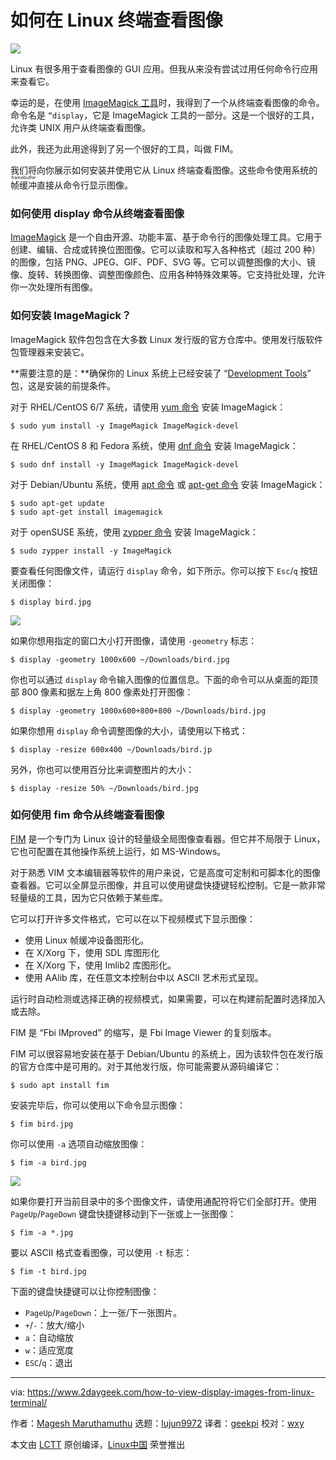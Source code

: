 [#]: collector: (lujun9972)
[#]: translator: (geekpi)
[#]: reviewer: (wxy)
[#]: publisher: (wxy)
[#]: url: (https://linux.cn/article-12948-1.html)
[#]: subject: (How to View Images from the Linux Terminal)
[#]: via: (https://www.2daygeek.com/how-to-view-display-images-from-linux-terminal/)
[#]: author: (Magesh Maruthamuthu https://www.2daygeek.com/author/magesh/)

如何在 Linux 终端查看图像
======

![](https://img.linux.net.cn/data/attachment/album/202012/23/233513zcgmggmxfd0wf9g1.png)

Linux 有很多用于查看图像的 GUI 应用。但我从来没有尝试过用任何命令行应用来查看它。

幸运的是，在使用 [ImageMagick 工具][1]时，我得到了一个从终端查看图像的命令。命令名是 `“display`，它是 ImageMagick 工具的一部分。这是一个很好的工具，允许类 UNIX 用户从终端查看图像。

此外，我还为此用途得到了另一个很好的工具，叫做 FIM。

我们将向你展示如何安装并使用它从 Linux 终端查看图像。这些命令使用系统的<ruby>帧缓冲<rt>framebuffer</rt></ruby>直接从命令行显示图像。

### 如何使用 display 命令从终端查看图像

[ImageMagick][2] 是一个自由开源、功能丰富、基于命令行的图像处理工具。它用于创建、编辑、合成或转换位图图像。它可以读取和写入各种格式（超过 200 种）的图像，包括 PNG、JPEG、GIF、PDF、SVG 等。它可以调整图像的大小、镜像、旋转、转换图像、调整图像颜色、应用各种特殊效果等。它支持批处理，允许你一次处理所有图像。

### 如何安装 ImageMagick？

ImageMagick 软件包包含在大多数 Linux 发行版的官方仓库中。使用发行版软件包管理器来安装它。

**需要注意的是：**确保你的 Linux 系统上已经安装了 “[Development Tools][3]” 包，这是安装的前提条件。

对于 RHEL/CentOS 6/7 系统，请使用 [yum 命令][4] 安装 ImageMagick：

```
$ sudo yum install -y ImageMagick ImageMagick-devel
```

在 RHEL/CentOS 8 和 Fedora 系统，使用 [dnf 命令][5] 安装 ImageMagick：

```
$ sudo dnf install -y ImageMagick ImageMagick-devel
```

对于 Debian/Ubuntu 系统，使用 [apt 命令][6] 或 [apt-get 命令][7] 安装 ImageMagick：

```
$ sudo apt-get update
$ sudo apt-get install imagemagick
```

对于 openSUSE 系统，使用 [zypper 命令][8] 安装 ImageMagick：

```
$ sudo zypper install -y ImageMagick
```

要查看任何图像文件，请运行 `display` 命令，如下所示。你可以按下 `Esc`/`q` 按钮关闭图像：

```
$ display bird.jpg
```

![](https://www.2daygeek.com/wp-content/uploads/2020/12/how-to-view-display-images-from-linux-terminal-2.jpg)

如果你想用指定的窗口大小打开图像，请使用 `-geometry` 标志：

```
$ display -geometry 1000x600 ~/Downloads/bird.jpg
```

你也可以通过 `display` 命令输入图像的位置信息。下面的命令可以从桌面的距顶部 800 像素和据左上角 800 像素处打开图像：

```
$ display -geometry 1000x600+800+800 ~/Downloads/bird.jpg
```

如果你想用 `display` 命令调整图像的大小，请使用以下格式：

```
$ display -resize 600x400 ~/Downloads/bird.jp
```

另外，你也可以使用百分比来调整图片的大小：

```
$ display -resize 50% ~/Downloads/bird.jpg
```

### 如何使用 fim 命令从终端查看图像

[FIM][10] 是一个专门为 Linux 设计的轻量级全局图像查看器。但它并不局限于 Linux，它也可配置在其他操作系统上运行，如 MS-Windows。

对于熟悉 VIM 文本编辑器等软件的用户来说，它是高度可定制和可脚本化的图像查看器。它可以全屏显示图像，并且可以使用键盘快捷键轻松控制。它是一款非常轻量级的工具，因为它只依赖于某些库。

它可以打开许多文件格式，它可以在以下视频模式下显示图像：

  * 使用 Linux 帧缓冲设备图形化。
  * 在 X/Xorg 下，使用 SDL 库图形化
  * 在 X/Xorg 下，使用 Imlib2 库图形化。
  * 使用 AAlib 库，在任意文本控制台中以 ASCII 艺术形式呈现。

运行时自动检测或选择正确的视频模式，如果需要，可以在构建前配置时选择加入或去除。

FIM 是 “Fbi IMproved” 的缩写，是 Fbi Image Viewer 的复刻版本。

FIM 可以很容易地安装在基于 Debian/Ubuntu 的系统上，因为该软件包在发行版的官方仓库中是可用的。对于其他发行版，你可能需要从源码编译它：

```
$ sudo apt install fim
```

安装完毕后，你可以使用以下命令显示图像：

```
$ fim bird.jpg
```

你可以使用 `-a` 选项自动缩放图像：

```
$ fim -a bird.jpg
```

![](https://www.2daygeek.com/wp-content/uploads/2020/12/how-to-view-display-images-from-linux-terminal-3.jpg)

如果你要打开当前目录中的多个图像文件，请使用通配符将它们全部打开。使用 `PageUp`/`PageDown` 键盘快捷键移动到下一张或上一张图像：

```
$ fim -a *.jpg
```

要以 ASCII 格式查看图像，可以使用 `-t` 标志：

```
$ fim -t bird.jpg
```

下面的键盘快捷键可以让你控制图像：

  * `PageUp`/`PageDown`：上一张/下一张图片。
  * `+`/`-`：放大/缩小
  * `a`：自动缩放
  * `w`：适应宽度
  * `ESC`/`q`：退出

--------------------------------------------------------------------------------

via: https://www.2daygeek.com/how-to-view-display-images-from-linux-terminal/

作者：[Magesh Maruthamuthu][a]
选题：[lujun9972][b]
译者：[geekpi](https://github.com/geekpi)
校对：[wxy](https://github.com/wxy)

本文由 [LCTT](https://github.com/LCTT/TranslateProject) 原创编译，[Linux中国](https://linux.cn/) 荣誉推出

[a]: https://www.2daygeek.com/author/magesh/
[b]: https://github.com/lujun9972
[1]: https://www.2daygeek.com/resize-convert-images-from-linux-command-line/
[2]: https://imagemagick.org/
[3]: https://www.2daygeek.com/install-development-tools-on-ubuntu-debian-arch-linux-mint-fedora-centos-rhel-opensuse/
[4]: https://www.2daygeek.com/linux-yum-command-examples-manage-packages-rhel-centos-systems/
[5]: https://www.2daygeek.com/linux-dnf-command-examples-manage-packages-fedora-centos-rhel-systems/
[6]: https://www.2daygeek.com/apt-command-examples-manage-packages-debian-ubuntu-systems/
[7]: https://www.2daygeek.com/apt-get-apt-cache-command-examples-manage-packages-debian-ubuntu-systems/
[8]: https://www.2daygeek.com/zypper-command-examples-manage-packages-opensuse-system/
[9]: data:image/gif;base64,R0lGODlhAQABAIAAAAAAAP///yH5BAEAAAAALAAAAAABAAEAAAIBRAA7
[10]: https://www.nongnu.org/fbi-improved/#docs
